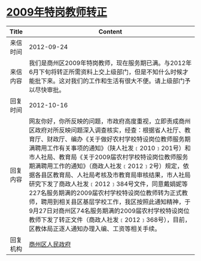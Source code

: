 # <a href="http://www.shangluo.gov.cn/zmhd/ldxxxx.jsp?urltype=leadermail.LeaderMailContentUrl&wbtreeid=1112&leadermailid=1414">2009年特岗教师转正</a>
| Title |                                                                                                                                                                                  Content                                                                                                                                                                                   |
|:-----:|----------------------------------------------------------------------------------------------------------------------------------------------------------------------------------------------------------------------------------------------------------------------------------------------------------------------------------------------------------------------------|
| 来信时间  | 2012-09-24                                                                                                                                                                                                                                                                                                                                                                 |
| 来信内容  | 我们是商州区2009年特岗教师，现在服务期已满。与2012年6月下旬将转正所需资料上交上级部门，但是不知什么时候才能批下来。这对我们的工作和生活有很大不便。请上级部门予以尽快审批。                                                                                                                                                                                                                                                                                 |
| 回复时间  | 2012-10-16                                                                                                                                                                                                                                                                                                                                                                 |
| 回复内容  | 网友你好，你所反映的问题，市政府高度重视，立即责成商州区政府对所反映问题深入调查核实，经查：根据省人社厅、教育厅、财政厅、编办《关于做好农村学校特设岗位教师服务期满聘用工作有关事项的通知》（陕人社发﹝2010﹞201号）和市人社局、教育局《关于2009届农村学校特设岗位教师服务期满聘用工作的通知》（商政人社发﹝2012﹞2号）规定，依据各县区教育局、人社局考核及市教育局审核结果，市人社局研究下发了商政人社发﹝2012﹞384号文件，同意戴娟妮等227名服务期满的2009届农村学校特设岗位教师转为正式教师，聘用到相关县区基层学校工作，我区按照此通知精神，于9月27日对商州区74名服务期满的2009届农村学校特设岗位教师下发了转正文件（商政人社发﹝2012﹞368号），目前，区教体局正逐人通知办理入编、工资等相关手续。 |
| 回复机构  | <a href="../../categories/agencies/商州区人民政府.md">商州区人民政府</a>                                                                                                                                                                                                                                                                                                                   |